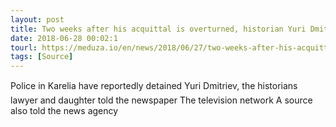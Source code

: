 ```yaml
---
layout: post
title: Two weeks after his acquittal is overturned, historian Yuri Dmitriev is again detained by Russian police
date: 2018-06-28 00:02:1
tourl: https://meduza.io/en/news/2018/06/27/two-weeks-after-his-acquittal-is-overturned-russian-police-again-detain-the-historian-yuri-dmitriev
tags: [Source]
---
```

Police in Karelia have reportedly detained Yuri Dmitriev, the historians lawyer and daughter told the newspaper The television network A source also told the news agency 